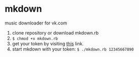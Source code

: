 mkdown
======

music downloader for vk.com

1. clone repository or download mkdown.rb
2. ```$ chmod +x mkdown.rb```
3. get your token by visiting [this](https://oauth.vk.com/authorize?client_id=3718612&scope=audio&redirect_uri=http://oauth.vk.com/blank.html&display=wap&response_type=token) link.
4. start mkdown with your token: ```$ ./mkdown.rb 12345667890```
